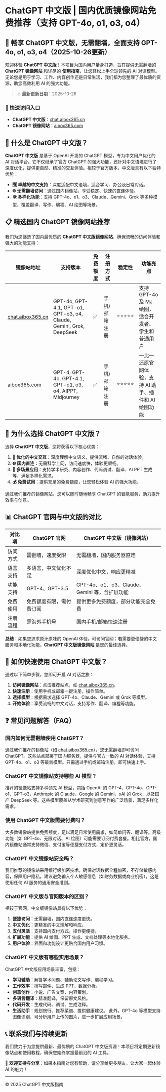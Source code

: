 # ChatGPT 中文版 | 国内优质镜像网站免费推荐（支持 GPT-4o, o1, o3, o4）

## 📢 畅享 ChatGPT 中文版，无需翻墙，全面支持 GPT-4o, o1, o3, o4（2025-10-26更新）

欢迎体验 **ChatGPT 中文版**！本项目为国内用户量身打造，旨在提供无需翻墙的 **ChatGPT 镜像网站** 和详尽的 **使用指南**，让您轻松上手全球领先的 AI 对话模型。无论您是用于学习、工作、内容创作还是日常生活，我们都为您整理了最优质的资源，助您高效利用 AI 的强大功能。

> 🔥 **最新更新日期**：2025-10-26

### 🚀 快速访问入口

- **ChatGPT 中文版**：[chat.aibox365.cn](https://chat.aibox365.cn)
- **ChatGPT 镜像网站**：[aibox365.com](https://aibox365.com)

## 🤔 什么是 ChatGPT 中文版？

**ChatGPT 中文版** 是基于 OpenAI 开发的 ChatGPT 模型，专为中文用户优化的 AI 对话平台。它不仅继承了官方 ChatGPT 的强大功能，还针对中文语境进行了深度优化，提供更自然、精准的交互体验。相较于官方版本，中文版具有以下独特优势：

- **🈶 卓越的中文支持**：深度适配中文语境，适合学习、办公及日常对话。
- **🌐 无需翻墙访问**：通过国内镜像站，享受稳定、快速的直连体验。
- **🛠️ 多样化功能**：支持 GPT-4o、o1、o3、Claude、Gemini、Grok 等多种模型，覆盖翻译、写作、编程、AI 绘图等场景。

## 📋 精选国内 ChatGPT 镜像网站推荐

我们为您筛选了国内最优质的 **ChatGPT 中文版镜像网站**，确保流畅的访问体验和强大的功能支持：

| 镜像站地址 | 支持版本 | 免费额度 | 注册方式 | 稳定性 | 功能亮点 |
|------------|----------|----------|----------|--------|----------|
| [chat.aibox365.cn](https://chat.aibox365.cn) | GPT-4o, GPT-4.1, GPT-o1, GPT-o3, o4, Claude, Gemini, Grok, DeepSeek | ✅ | 手机/邮箱注册 | ⭐⭐⭐⭐⭐ | 支持 GPT-4o 及 MJ 绘图，适合开发者、学生和普通用户 |
| [aibox365.com](https://aibox365.com) | GPT-4, GPT-4o, GPT-4.1, GPT-o1, o3, o4, AIPPT, Midjourney | ✅ | 手机/邮箱注册 | ⭐⭐⭐⭐⭐ | 一比一还原官网体验，支持 AI 助手、插件和 AI 绘图功能 |

## 🌟 为什么选择 ChatGPT 中文版？

选择 **ChatGPT 中文版**，您将获得以下核心优势：

1. **📝 优化的中文交互**：深度理解中文语义，提供流畅、自然的对话体验。
2. **🌐 国内直连**：无需科学上网，访问速度快，体验更顺畅。
3. **🎯 多场景应用**：支持学术研究、内容创作、代码调试、翻译、AI PPT 生成等，满足多样化需求。
4. **💰 免费试用**：提供充足的免费额度，让您轻松体验 AI 的强大功能。

通过我们推荐的镜像网站，您可以随时随地畅享 ChatGPT 的智能服务，助力提升效率与创意。

## 📊 ChatGPT 官网与中文版的对比

| 对比项 | ChatGPT 官网 | ChatGPT 中文版（镜像网站） |
|--------|--------------|----------------------------|
| 访问方式 | 需翻墙，速度受限 | 无需翻墙，国内服务器直连 |
| 语言支持 | 多语言，中文优化不足 | 深度优化中文，响应更精准 |
| 功能支持 | GPT-4、GPT-3.5 | GPT-4o、o1、o3、Claude、Gemini 等，含扩展功能 |
| 免费使用 | 免费额度有限，需付费订阅 | 提供更多免费额度，部分功能完全免费 |
| 注册流程 | 需海外手机号 | 国内手机/邮箱快速注册 |

**总结**：如果您追求原汁原味的 OpenAI 体验，可访问官网；若需要更便捷的中文服务和本地化功能，**ChatGPT 中文版镜像网站** 是您的最佳选择。

## 📝 如何快速使用 ChatGPT 中文版？

通过以下简单步骤，您即可开启 AI 对话之旅：

1. **访问镜像网站**：点击推荐站点，如 [chat.aibox365.cn](https://chat.aibox365.cn)。
2. **快速注册**：使用手机或邮箱一键注册，操作简单。
3. **选择模型**：根据需求选择 GPT-4o、Claude、Gemini 或 Grok 等模型。
4. **开始体验**：享受流畅的中文对话，支持写作、翻译、编程等功能。

## ❓ 常见问题解答（FAQ）

### 国内如何无需翻墙使用 ChatGPT？

通过我们推荐的镜像站（如 [chat.aibox365.cn](https://chat.aibox365.cn)），您无需翻墙即可访问 ChatGPT。这些站点部署于国内服务器，提供与官方一致的 AI 对话体验，支持 GPT-4o、o1、o3 等最新模型。只需通过手机或邮箱注册，即可快速上手。

### ChatGPT 中文镜像站支持哪些 AI 模型？

推荐的镜像站支持多种领先 AI 模型，包括 OpenAI 的 GPT-4、GPT-4o、GPT-o1、GPT-o3，Anthropic 的 Claude，Google 的 Gemini，xAI 的 Grok，以及国产 DeepSeek 等。这些模型覆盖从学术研究到创意写作的广泛场景，满足多样化需求。

### 使用 ChatGPT 中文版需要付费吗？

大多数镜像站提供免费额度，足以满足日常使用需求，如简单问答、翻译等。高级功能（如 GPT-4o、无限对话、AI 绘图）可能需要订阅付费套餐。相比官方，国内镜像站通常支持微信、支付宝等便捷支付方式，定价更灵活。

### ChatGPT 中文镜像站安全吗？

我们推荐的镜像站采用银行级加密技术，确保对话数据全程加密，不存储敏感内容，保障用户隐私。建议避免输入个人敏感信息（如财务数据或商业机密），这是使用任何 AI 服务的通用安全准则。

### ChatGPT 中文版与官网版本的区别？

相较于官网，中文版镜像站具有以下优势：
1. **便捷访问**：无需翻墙，国内直连速度更快。
2. **中文优化**：更精准的中文理解和响应。
3. **支付灵活**：支持国内支付方式，操作更便捷。
4. **扩展功能**：提供 AI 绘图、PPT 生成、文档处理等本地化服务。
5. **用户体验**：界面和功能设计更贴合国内用户习惯。

### ChatGPT 中文版有哪些实用场景？

ChatGPT 中文版应用场景丰富，包括：
- **学习辅助**：解答学术问题、辅助论文写作、编程学习。
- **工作效率**：撰写邮件、生成 PPT、数据分析。
- **创意创作**：小说、广告文案、内容策划。
- **多语言翻译**：精准翻译，保留原文风格。
- **代码开发**：生成代码、调试、生成注释。
- **生活助手**：规划旅行、推荐菜谱、提供健康建议。
此外，GPT-4o 等模型支持图像识别，可分析用户上传的图片，进一步扩展应用场景。

## 📞 联系我们与持续更新

我们致力于为您提供最新、最优质的 ChatGPT 中文版资源！本项目将定期更新镜像站点和使用教程，确保您始终掌握最前沿的 AI 工具。

🌟 **欢迎支持与分享**：如果本指南对您有帮助，请分享给更多朋友，让大家一起体验 AI 的魅力！

---

© 2025 ChatGPT 中文版指南
